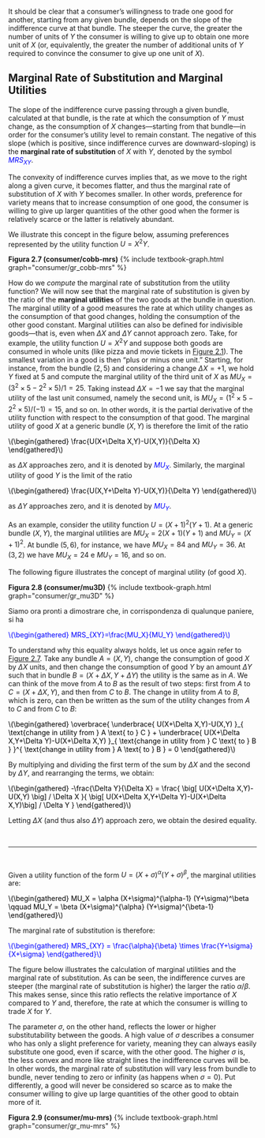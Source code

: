 


It should be clear that a consumer’s willingness to trade one good for another, starting from any given bundle, depends on the slope of the indifference curve at that bundle. The steeper the curve, the greater the number of units of $Y$ the consumer is willing to give up to obtain one more unit of $X$ (or, equivalently, the greater the number of additional units of $Y$ required to convince the consumer to give up one unit of $X$).



<h2 id="SUBSEC_MRS">Marginal Rate of Substitution and Marginal Utilities</h2>

The slope of the indifference curve passing through a given bundle, calculated at that bundle, is the rate at which the consumption of $Y$ must change, as the consumption of $X$ changes—starting from that bundle—in order for the consumer’s utility level to remain constant. The negative of this slope (which is positive, since indifference curves are downward-sloping) is the <b>marginal rate of substitution</b> of $X$ with $Y$, denoted by the symbol <span style="color: Blue;">$MRS_{XY}$</span>.

The convexity of indifference curves implies that, as we move to the right along a given curve, it becomes flatter, and thus the marginal rate of substitution of $X$ with $Y$ becomes smaller. In other words,  preference for variety means that to increase consumption of one good, the consumer is willing to give up larger quantities of the other good when the former is relatively scarce or the latter is relatively abundant.

We illustrate this concept in the figure below, assuming preferences represented by the utility function $U = X^2Y$.


<a id="gr_consumer/cobb-mrs"><strong>Figura 2.7 (consumer/cobb-mrs)</strong></a>
{% include textbook-graph.html graph="consumer/gr_cobb-mrs" %}

How do we <i>compute</i> the marginal rate of substitution from the utility function? We will now see that the marginal rate of substitution is given by the ratio of the <b>marginal utilities</b> of the two goods at the bundle in question. The marginal utility of a good measures the rate at which utility changes as the consumption of that good changes, holding the consumption of the other good constant.
<span class="marginnote">
Marginal utilities can also be defined for indivisible goods—that is, even when $\Delta X$ and $\Delta Y$ cannot approach zero. Take, for example, the utility function $U = X^2Y$ and suppose both goods are consumed in whole units (like pizza and movie tickets in <a href="{{ site.baseurl }}/it/I/2/1#gr_consumer/discrete-pref">Figure 2.1</a>). The smallest variation in a good is then “plus or minus one unit.”
Starting, for instance, from the bundle $(2,5)$ and considering a change $\Delta X = +1$, we hold $Y$ fixed at 5 and compute the marginal utility of the third unit of $X$ as $MU_X=(3^2\times 5-2^2\times 5)/1=25$. Taking instead $\Delta X=-1$ we say that the marginal utility of the last unit consumed, namely the second unit, is $MU_X=(1^2\times 5-2^2\times 5)/(-1)=15$, and so on.
</span>
In other words, it is the partial derivative of the utility function with respect to the consumption of that good. The marginal utility of good $X$ at a generic bundle $(X, Y)$ is therefore the limit of the ratio

<p><span style="color: Black;">
\(\begin{gathered}
\frac{U(X+\Delta X,Y)-U(X,Y)}{\Delta X}
\end{gathered}\)
</span></p>

as $\Delta X$ approaches zero, and it is denoted by  <span style="color: Blue;">$MU_{X}$</span>. Similarly, the marginal utility of good  $Y$ is the limit of the ratio

<p><span style="color: Black;">
\(\begin{gathered}
\frac{U(X,Y+\Delta Y)-U(X,Y)}{\Delta Y}
\end{gathered}\)
</span></p>

as $\Delta Y$ approaches zero, and it is denoted by  <span style="color: Blue;">$MU_{Y}$</span>.

As an example, consider the utility function $U=(X+1)^2(Y+1)$. At a generic bundle $(X,Y)$, the marginal utilities are $MU_X=2(X+1)(Y+1)$ and $MU_Y=(X+1)^2$. At bundle $(5,6)$, for instance, we have $MU_X=84$ and $MU_Y=36$. At $(3,2)$ we have $MU_X=24$ e $MU_Y=16$, and so on.

The following figure illustrates the concept of marginal utility (of good $X$).

<a id="gr_consumer/mu3D"><strong>Figura 2.8 (consumer/mu3D)</strong></a>
{% include textbook-graph.html graph="consumer/gr_mu3D" %}

Siamo ora pronti a dimostrare che, in corrispondenza di qualunque paniere, si ha

<p><span style="color: Blue;">
\(\begin{gathered}
MRS_{XY}=\frac{MU_X}{MU_Y}
\end{gathered}\)
</span></p>




To understand why this equality always holds, let us once again refer to <a href="{{ site.baseurl }}/it/I/2/2#gr_consumer/cobb-mrs">Figure 2.7</a>.
Take any bundle $A=(X,Y)$, change the consumption of good $X$ by $\Delta X$ units, and then change the consumption of good $Y$ by an amount $\Delta Y$ such that in bundle $B=(X+\Delta X,Y+\Delta Y)$ the utility is the same as in $A$. We can think of the move from $A$ to $B$ as the result of two steps: first from $A$ to $C=(X+\Delta X,Y)$, and then from $C$ to $B$. The change in utility from $A$ to $B$, which is zero, can then be written as the sum of the utility changes from $A$ to $C$ and from $C$ to $B$:

<p><span style="color: Black;">
\(\begin{gathered}
\overbrace{
\underbrace{ U(X+\Delta X,Y)-U(X,Y) }_{ \text{change in utility from } A \text{ to } C }
+
\underbrace{ U(X+\Delta X,Y+\Delta Y)-U(X+\Delta X,Y) }_{ \text{change in utility from } C \text{ to } B }
}^{ \text{change in utility from } A \text{ to } B }
=
0
\end{gathered}\)
</span></p>

By multiplying and dividing the first term of the sum by $\Delta X$ and the second by $\Delta Y$, and rearranging the terms, we obtain:

<p><span style="color: Black;">
\(\begin{gathered}
-\frac{\Delta Y}{\Delta X}
=
\frac{ \big[ U(X+\Delta X,Y)-U(X,Y) \big] / \Delta X }{ \big[ U(X+\Delta X,Y+\Delta Y)-U(X+\Delta X,Y)\big] / \Delta Y }
\end{gathered}\)
</span></p>

Letting $\Delta X$ (and thus also $\Delta Y$) approach zero, we obtain the desired equality.




<br>

<hr>

<br>




Given a utility function of the form $U = (X+\sigma)^\alpha (Y+\sigma)^\beta$, the marginal utilities are:

<p>
  <span style="color: Black;">
\(\begin{gathered}
MU_X
=
\alpha (X+\sigma)^{\alpha-1} (Y+\sigma)^\beta
\qquad
MU_Y
=
\beta (X+\sigma)^{\alpha} (Y+\sigma)^{\beta-1}
\end{gathered}\)
  </span>
</p>

The marginal rate of substitution is therefore:

<p>
  <span style="color: Blue;">
\(\begin{gathered}
MRS_{XY}
=
\frac{\alpha}{\beta} \times \frac{Y+\sigma}{X+\sigma}
\end{gathered}\)
  </span>
</p>


The figure below illustrates the calculation of marginal utilities and the marginal rate of substitution. As can be seen, the indifference curves are steeper (the marginal rate of substitution is higher) the larger the ratio $\alpha/\beta$. This makes sense, since this ratio reflects the relative importance of $X$ compared to $Y$ and, therefore, the rate at which the consumer is willing to trade $X$ for $Y$.

The parameter $\sigma$, on the other hand, reflects the lower or higher substitutability between the goods. A high value of $\sigma$ describes a consumer who has only a slight preference for variety, meaning they can always easily substitute one good, even if scarce, with the other good. The higher $\sigma$ is, the less convex and more like straight lines the indifference curves will be. In other words, the marginal rate of substitution will vary less from bundle to bundle, never tending to zero or infinity (as happens when $\sigma=0$). Put differently, a good will never be considered so scarce as to make the consumer willing to give up large quantities of the other good to obtain more of it.

<a id="gr_consumer/mu-mrs"><strong>Figura 2.9 (consumer/mu-mrs)</strong></a>
{% include textbook-graph.html graph="consumer/gr_mu-mrs" %}






















